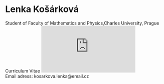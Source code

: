 
<html>
<body>
<h1>Lenka Košárková</h1>
<p>Student of Faculty of Mathematics and Physics,Charles University, Prague 
  <br>Curriculum Vitae <embed src="https://github.com/kosarkl/kosarkl.github.io/blob/main/Curriculum%20Vitae.pdf" type="application/pdf" />
  <br>Email adress: kosarkova.lenka@email.cz</p>
</body>
</html>
